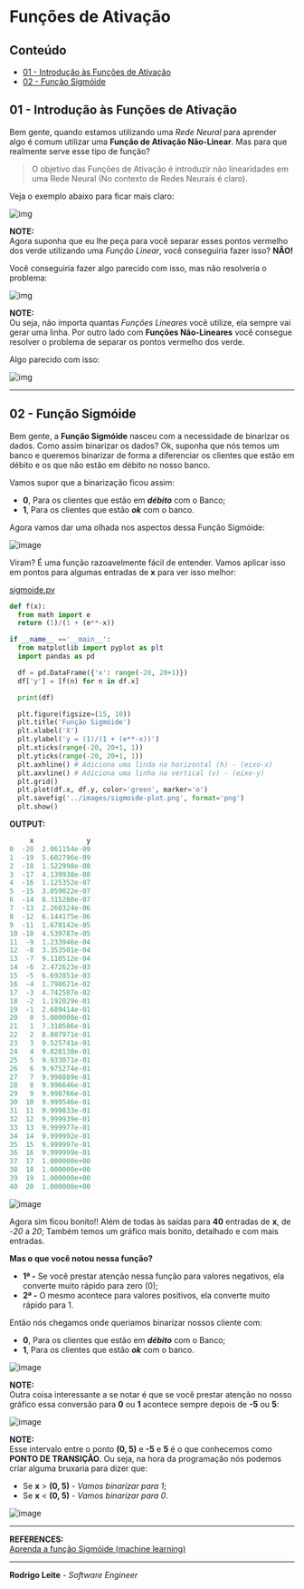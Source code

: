 # Funções de Ativação

## Conteúdo

 - [01 - Introdução às Funções de Ativação](#01)
 - [02 - Função Sigmóide](#02)

<div id="01"></div>

## 01 - Introdução às Funções de Ativação

Bem gente, quando estamos utilizando uma *Rede Neural* para aprender algo é comum utilizar uma **Função de Ativação Não-Linear**. Mas para que realmente serve esse tipo de função?

> O objetivo das Funções de Ativação é introduzir não linearidades em uma Rede Neural (No contexto de Redes Neurais é claro).

Veja o exemplo abaixo para ficar mais claro:

![img](images/activation-function-001.png)  

**NOTE:**  
Agora suponha que eu lhe peça para você separar esses pontos vermelho dos verde utilizando uma *Função Linear*, você conseguiria fazer isso? **NÃO!**  

Você conseguiria fazer algo parecido com isso, mas não resolveria o problema:

![img](images/activation-function-002.png)  

**NOTE:**  
Ou seja, não importa quantas *Funções Lineares* você utilize, ela sempre vai gerar uma linha. Por outro lado com **Funções Não-Lineares** você consegue resolver o problema de separar os pontos vermelho dos verde.

Algo parecido com isso:

![img](images/activation-function-003.png)  

---

<div id='02'></div>

## 02 - Função Sigmóide

Bem gente, a **Função Sigmóide** nasceu com a necessidade de binarizar os dados. Como assim binarizar os dados? Ok, suponha que nós temos um banco e queremos binarizar de forma a diferenciar os clientes que estão em débito  e os que não estão em débito no nosso banco.

Vamos supor que a binarização ficou assim:

 - **0**, Para os clientes que estão em ***débito*** com o Banco;
 - **1**, Para os clientes que estão ***ok*** com o banco.

Agora vamos dar uma olhada nos aspectos dessa Função Sigmóide:

![image](images/sigmoide-function.png)

Viram? É uma função razoavelmente fácil de entender. Vamos aplicar isso em pontos para algumas entradas de **x** para ver isso melhor:

[sigmoide.py](src/sigmoide.py)
```python
def f(x):
  from math import e
  return (1)/(1 + (e**-x))

if __name__ =='__main__':
  from matplotlib import pyplot as plt
  import pandas as pd

  df = pd.DataFrame({'x': range(-20, 20+1)})
  df['y'] = [f(n) for n in df.x]

  print(df)

  plt.figure(figsize=(15, 10))
  plt.title('Função Sigmóide')
  plt.xlabel('X')
  plt.ylabel('y = (1)/(1 + (e**-x))')
  plt.xticks(range(-20, 20+1, 1))
  plt.yticks(range(-20, 20+1, 1))
  plt.axhline() # Adiciona uma linda na horizontal (h) - (eixo-x)
  plt.axvline() # Adiciona uma linha na vertical (v) - (eixo-y)
  plt.grid()
  plt.plot(df.x, df.y, color='green', marker='o')
  plt.savefig('../images/sigmoide-plot.png', format='png')
  plt.show()
```

**OUTPUT:**  
```python
     x             y
0  -20  2.061154e-09
1  -19  5.602796e-09
2  -18  1.522998e-08
3  -17  4.139938e-08
4  -16  1.125352e-07
5  -15  3.059022e-07
6  -14  8.315280e-07
7  -13  2.260324e-06
8  -12  6.144175e-06
9  -11  1.670142e-05
10 -10  4.539787e-05
11  -9  1.233946e-04
12  -8  3.353501e-04
13  -7  9.110512e-04
14  -6  2.472623e-03
15  -5  6.692851e-03
16  -4  1.798621e-02
17  -3  4.742587e-02
18  -2  1.192029e-01
19  -1  2.689414e-01
20   0  5.000000e-01
21   1  7.310586e-01
22   2  8.807971e-01
23   3  9.525741e-01
24   4  9.820138e-01
25   5  9.933071e-01
26   6  9.975274e-01
27   7  9.990889e-01
28   8  9.996646e-01
29   9  9.998766e-01
30  10  9.999546e-01
31  11  9.999833e-01
32  12  9.999939e-01
33  13  9.999977e-01
34  14  9.999992e-01
35  15  9.999997e-01
36  16  9.999999e-01
37  17  1.000000e+00
38  18  1.000000e+00
39  19  1.000000e+00
40  20  1.000000e+00
```

![image](images/sigmoide-plot.png)  

Agora sim ficou bonito!! Além de todas às saídas para **40** entradas de **x**, de -*20* a *20*; Também temos um gráfico mais bonito, detalhado e com mais entradas.

**Mas o que você notou nessa função?**  
 - **1ª -** Se você prestar atenção nessa função para valores negativos, ela converte muito rápido para zero (0);
 - **2ª -** O mesmo acontece para valores positivos, ela converte muito rápido para 1.

Então nós chegamos onde queriamos binarizar nossos cliente com:

 - **0**, Para os clientes que estão em ***débito*** com o Banco;
 - **1**, Para os clientes que estão ***ok*** com o banco.

![image](images/genius.gif)  

**NOTE:**  
Outra coisa interessante a se notar é que se você prestar atenção no nosso gráfico essa conversão para **0** ou **1** acontece sempre depois de **-5** ou **5**:

![image](images/sigmoid-example-01.png)  

**NOTE:**  
Esse intervalo entre o ponto **(0, 5)** e **-5** e **5** é o que conhecemos como **PONTO DE TRANSIÇÃO**. Ou seja, na hora da programação nós podemos criar alguma bruxaria para dizer que:

 - Se **x** > **(0, 5)** - *Vamos binarizar para 1*;
 - Se **x** < **(0, 5)** - *Vamos binarizar para 0*.

![image](images/genius.gif)  

---

**REFERENCES:**  
[Aprenda a função Sigmóide (machine learning)](https://www.youtube.com/watch?v=DlBhJdHQElI&t=22s)  

---

**Rodrigo Leite** *- Software Engineer*
